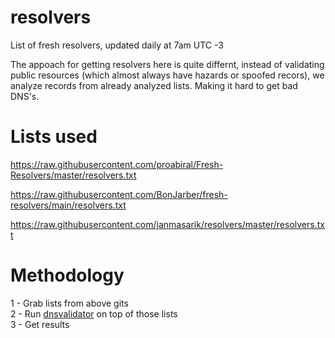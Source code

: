 # resolvers
List of fresh resolvers, updated daily at 7am UTC -3

The appoach for getting resolvers here is quite differnt, instead of validating public resources (which almost always have hazards or spoofed recors), we analyze records from already analyzed lists. Making it hard to get bad DNS's.


# Lists used

https://raw.githubusercontent.com/proabiral/Fresh-Resolvers/master/resolvers.txt

https://raw.githubusercontent.com/BonJarber/fresh-resolvers/main/resolvers.txt

https://raw.githubusercontent.com/janmasarik/resolvers/master/resolvers.txt

# Methodology

1 - Grab lists from above gits\
2 - Run [dnsvalidator](https://github.com/vortexau/dnsvalidator) on top of those lists\
3 - Get results 
